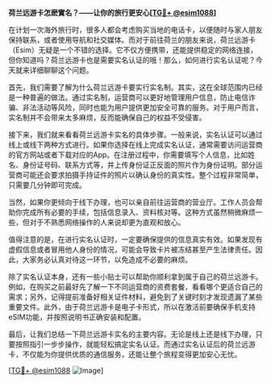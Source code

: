 **荷兰远游卡怎麽實名？——让你的旅行更安心[[TG💪+ @esim1088](https://t.me/s/esim1088)]**

在计划一次海外旅行时，很多人都会考虑购买当地的电话卡，以便随时与家人朋友保持联系，或者使用导航和社交媒体。而对于前往荷兰的朋友来说，荷兰远游卡（Esim）无疑是一个不错的选择。它不仅方便携带，还能提供稳定的网络连接，但你知道吗？荷兰远游卡也是需要实名认证的哦！那么，如何进行实名认证呢？今天就来详细聊聊这个问题。

首先，我们需要了解为什么荷兰远游卡要实行实名制。其实，这在全球范围内已经是一种普遍的做法。通过实名制，运营商可以更好地管理用户信息，防止电信诈骗、非法活动等风险，同时也能为用户提供更加安全可靠的服务。对于用户而言，实名制并不会带来太多麻烦，反而能确保自己的权益不受侵害。

接下来，我们就来看看荷兰远游卡实名的具体步骤。一般来说，实名认证可以通过线上或线下两种方式进行。如果你选择在线上完成实名认证，通常需要访问运营商的官方网站或者下载对应的App。在注册过程中，你需要填写个人信息，比如姓名、身份证号码、联系方式等，并上传身份证正反面的照片作为身份证明。部分运营商可能还会要求拍摄手持证件的照片以确认身份的真实性。整个过程非常简单，只需要几分钟即可完成。

当然，如果你更倾向于线下办理，也可以亲自前往运营商的营业厅。工作人员会帮助你完成所有必要的手续，包括信息录入、资料核对等。这种方式虽然稍微麻烦一些，但对于不熟悉网络操作的人来说却更为直观和放心。

值得注意的是，在进行实名认证时，一定要确保提供的信息真实有效。如果发现有虚假信息或者冒用他人身份的情况，可能会导致卡片被冻结甚至产生法律责任。因此，大家务必认真对待这一环节，以免造成不必要的麻烦。

除了实名认证本身，还有一些小贴士可以帮助你顺利拿到属于自己的荷兰远游卡。例如，在购买之前最好先了解一下不同运营商的资费套餐，看看哪个更适合自己的需求；另外，记得提前准备好相关证件材料，避免到了关键时刻才发现遗漏了某些重要文件。此外，由于荷兰远游卡是电子卡形式，所以在激活前要确保手机支持eSIM功能，并按照说明书正确安装和配置。

最后，让我们总结一下荷兰远游卡实名的主要内容。无论是线上还是线下办理，只要按照指引一步步操作，就能轻松搞定实名认证。而通过实名认证后的荷兰远游卡，不仅能为你提供优质的通信服务，还能让整个旅程变得更加安心无忧。

[[TG💪+ @esim1088](https://t.me/s/esim1088) ![Image](https://i.postimg.cc/4NQfJmqS/Snipaste-2025-05-13-00-14-12.png)]